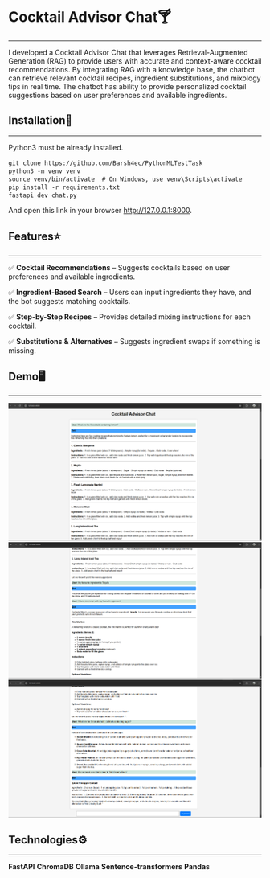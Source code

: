 # Cocktail Advisor Chat🍸
___

I developed a Cocktail Advisor Chat that leverages Retrieval-Augmented Generation (RAG) to provide users with accurate and context-aware cocktail recommendations. By integrating RAG with a knowledge base, the chatbot can retrieve relevant cocktail recipes, ingredient substitutions, and mixology tips in real time. The chatbot has ability to provide personalized cocktail suggestions based on user preferences and available ingredients.

## Installation👾
___

Python3 must be already installed.

```shell
git clone https://github.com/Barsh4ec/PythonMLTestTask
python3 -m venv venv
source venv/bin/activate  # On Windows, use venv\Scripts\activate
pip install -r requirements.txt
fastapi dev chat.py
```
And open this link in your browser http://127.0.0.1:8000.

## Features⭐
___
✅ **Cocktail Recommendations** – Suggests cocktails based on user preferences and available ingredients.

✅ **Ingredient-Based Search** – Users can input ingredients they have, and the bot suggests matching cocktails.

✅ **Step-by-Step Recipes** – Provides detailed mixing instructions for each cocktail.

✅ **Substitutions & Alternatives** – Suggests ingredient swaps if something is missing.



## Demo🖥️
___
![image](demo/1.png)
![image](demo/2.png)
![image](demo/3.png)

## Technologies⚙️
___
 **FastAPI**
 **ChromaDB**
 **Ollama**
 **Sentence-transformers**
 **Pandas**